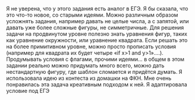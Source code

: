 Я не уверена, что у этого задания есть аналог в ЕГЭ. Я бы сказала, что это что-то новое, со старыми идеями. 
Можно различным образом усложнять задания, например давать не целые числа, а с запятой, или давать уже более сложные фигуры, не симметричные.
Для решения задачи на продвинутом уровне полезно знать уравнения фигур, таких как уравнение окружности, или уравнение квадрата. 
Если решать это на более примитивном уровне, можно просто прописать условия (например для квадрата их будет четыре «if x>1 and y>1»….). 
Продумывать условия с флагами, прочими идеями… в общем в этом задании реально можно придумать много всего, можно дать нестандартную фигуру,
где шаблон сломается и придётся думать. Я использовала идею из контеста из домашки на ФКН. Мне очень понравилась эта задача креативным подходом
к ней. Я адаптировала условие под ЕГЭ
